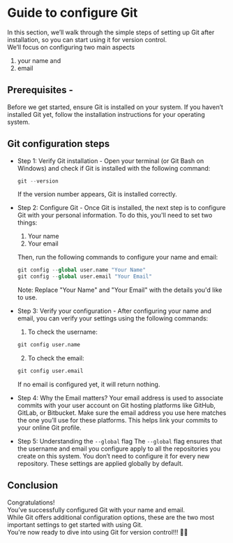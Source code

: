 # Guide to configure Git
In this section, we’ll walk through the simple steps of setting up Git after installation, so you can start using it for version control.  
We’ll focus on configuring two main aspects
1. your name and
2. email

## Prerequisites - 
Before we get started, ensure Git is installed on your system. If you haven’t installed Git yet, follow the installation instructions for your operating system.

## Git configuration steps 
* Step 1: Verify Git installation -
  Open your terminal (or Git Bash on Windows) and check if Git is installed with the following command:
  ```python
  git --version
  ```
  If the version number appears, Git is installed correctly.

* Step 2: Configure Git -
  Once Git is installed, the next step is to configure Git with your personal information. To do this, you'll need to set two things:
  1. Your name
  2. Your email
  
  Then, run the following commands to configure your name and email:
  ```python
  git config --global user.name "Your Name"
  git config --global user.email "Your Email"
  ```
  Note: Replace "Your Name" and "Your Email" with the details you'd like to use.

* Step 3: Verify your configuration -
  After configuring your name and email, you can verify your settings using the following commands:
  1. To check the username:
  ```python
  git config user.name
  ```
  2. To check the email:
  ```python
  git config user.email
  ```

  If no email is configured yet, it will return nothing.

* Step 4: Why the Email matters?
  Your email address is used to associate commits with your user account on Git hosting platforms like GitHub, GitLab, or Bitbucket. Make sure the email address you use here matches the one you’ll use for these platforms. This helps link your commits to your online Git profile.

* Step 5: Understanding the ```--global``` flag
  The ```--global``` flag ensures that the username and email you configure apply to all the repositories you create on this system. You don’t need to configure it for every new repository. These settings are applied globally by default.

## Conclusion
Congratulations!  
You’ve successfully configured Git with your name and email.  
While Git offers additional configuration options, these are the two most important settings to get started with using Git.  
You're now ready to dive into using Git for version control!!! 🥳💪
